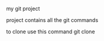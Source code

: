 my git project

project contains all the git commands

to clone use this command
git clone <rep URL>


